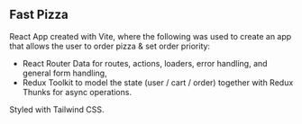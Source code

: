 ## Fast Pizza ##

React App created with Vite, where the following was used to create an app that allows the user to order pizza & set order priority:
- React Router Data for routes, actions, loaders, error handling, and general form handling,
- Redux Toolkit to model the state (user / cart / order) together with Redux Thunks for async operations.

Styled with Tailwind CSS.
